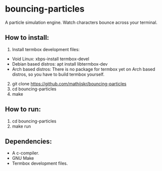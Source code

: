 # bouncing-particles
A particle simulation engine. Watch characters bounce across your terminal.

## How to install:
1. Install termbox development files: 
* Void Linux: xbps-install termbox-devel
* Debian based distros: apt install libtermbox-dev 
* Arch based distros: There is no package for termbox yet on Arch based distros, so you have to build termbox yourself.
2. git clone https://github.com/mathijskr/bouncing-particles
3. cd bouncing-particles
4. make

## How to run:
1. cd bouncing-particles
2. make run

## Dependencies:
* A c-compiler.
* GNU Make
* Termbox development files.
